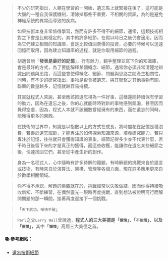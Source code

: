 > 不少的研究指出，人類在學習的一開始，遺忘馬上就緊接在後了，這可能是大腦的一種自我保護機制，清除掉那些不重要、不相關的資訊，為的是避免神經系統的異常而導致的疾病。

> 如果技術本身非常值得學習，然而有許多不得不的細節，通常，這類技術相對之下會是比較穩定的，其中的許多細節，在假以時日之後仍會適用，因而為它們建立相關的知識庫，會是比較值回票價的投資，必要的時候可以迅速回憶而取用，因為建立知識庫的過程，就是你取用細節的過程。

> 胡適曾說「**發表是最好的記憶**」，行有餘力，親手整理並寫下你的知識庫，會是最好的方式，為了要能解釋某個概念、細節，通常你必須非常清楚地辨識出問題與思路，而這些會使得概念、細節、問題與思路之間產生相關性，同時，有不少的研究指出，事物是否會被遺忘，與其聯繫之其他事物有關，聯繫的數量越多，記憶就越容易持續。

> 其實就程式人來說，甚至應該把遺忘視為一件好事，這樣還能持續保有學習的動力，因為在遺忘之後，你的心就能時時對新的事物感到飢渴，甚至因而覺得空虛，因為，程式人本就不該細數曾經擁有的東西，而在遺忘的同時，能獲得更多的東西。

> 在技術的世界中，知識是以指數以上的方式在成長，將時間花在記憶是種浪費，若善於遺忘細節，才能專注於如何探索知識來源、培養研究能力，若只專注於記憶，往往就只會獲得知識的表象，細節記得多少並不代表什麼，若干時日後留下來的才是真正的獲得，而這些收穫，能讓你在遺忘某些細節之後，快速找回它們，甚至從中產生新的創作。

> 身為一名程式人，心中隨時有許多待解的難題，有時解題的挑戰來自於語言或技術，有時來自於演算法、架構、管理等各個方面，現在許多應用更來自於數學相關領域。

> 你不得不承認，解題的樂趣就在於，挑戰經常以失敗做結，因而你得持續吸收新知、不斷練習，在偶然靈光一現時再度挑戰，直到想法被證明可行而解開問題的那一瞬間，接著再度迎接下一個挑戰。

> 「`天下武功，唯快不破`」

> `Perl`之父`Larry Wall`曾說過，**程式人的三大美德是「`懶惰`」、「`不耐煩`」、以及「`傲慢`」**，其中「**`懶惰`**」高居三大美德之首。

#### :books: 參考網站：
- [遺忘技術細節](http://www.ithome.com.tw/voice/111656)
